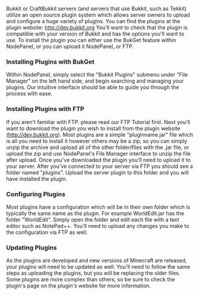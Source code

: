 Bukkit or CraftBukkit servers (and servers that use Bukkit, such as Tekkit) utilize an open source plugin system which allows server owners to upload and configure a huge variety of plugins. You can find the plugins at the plugin website: http://dev.bukkit.org
You'll want to check that the plugin is compatible with your version of Bukkit and has the options you'll want to use. To install the plugin you can either use the BukGet feature within NodePanel, or you can upload it NodePanel, or FTP.

### Installing Plugins with BukGet
Within NodePanel, simply select the "Bukkit Plugins" submenu under "File Manager" on the left hand side, and begin searching and managing your plugins. Our intuitive interface should be able to guide you through the process with ease.

### Installing Plugins with FTP
If you aren't familiar with FTP. please read our FTP Tutorial first. Next you'll want to download the plugin you wish to install from the plugin website (http://dev.bukkit.org). Most plugins are a simple "pluginname.jar" file which is all you need to install it however others may be a zip, so you can simply unzip the archive and upload all of the other folder/files with the .jar file, or upload the zip and use NodePanel's File Manager interface to unzip the file after upload. Once you've downloaded the plugin you'll need to upload it to your server. After you've connected to your server via FTP you should see a folder named "plugins". Upload the server plugin to this folder and you will have installed the plugin.

### Configuring Plugins
Most plugins have a configuration which will be in their own folder which is typically the same name as the plugin. For example WorldEdit.jar has the folder "WorldEdit". Simply open the folder and edit each file with a text editor such as NotePad++. You'll need to upload any changes you make to the configuration via FTP as well.

### Updating Plugins
As the plugins are developed and new versions of Minecraft are released, your plugins will need to be updated as well. You'll need to follow the same steps as uploading the plugins, but you will be replacing the older files. Some plugins are more complex than others, so be sure to check the plugin's page on the plugin's website for more information.